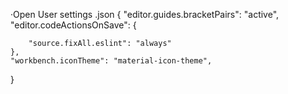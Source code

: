 ·Open User settings  .json
{
    "editor.guides.bracketPairs": "active",    
    "editor.codeActionsOnSave": {        

        "source.fixAll.eslint": "always"
    },
    "workbench.iconTheme": "material-icon-theme",
   
    
}